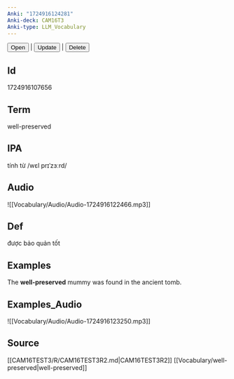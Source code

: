 ```yaml
---
Anki: "1724916124281"
Anki-deck: CAM16T3
Anki-type: LLM_Vocabulary
---
```

<button class="anki-btn-open">Open</button> | <button class="anki-btn-update">Update</button> | <button class="anki-btn-delete">Delete</button>

## Id
1724916107656
## Term
well-preserved
## IPA
tính từ /wɛl prɪˈzɜːrd/
## Audio
 ![[Vocabulary/Audio/Audio-1724916122466.mp3]]
## Def
 được bảo quản tốt

## Examples
The **well-preserved** mummy was found in the ancient tomb. 

## Examples_Audio
![[Vocabulary/Audio/Audio-1724916123250.mp3]]
## Source
 [[CAM16TEST3/R/CAM16TEST3R2.md|CAM16TEST3R2]] [[Vocabulary/well-preserved|well-preserved]]